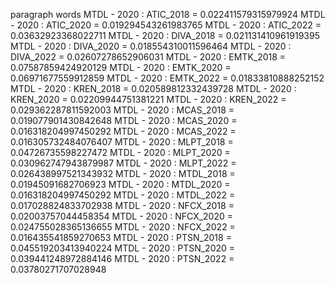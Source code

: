 paragraph
words
MTDL - 2020 : ATIC_2018 = 0.022411579315979924
MTDL - 2020 : ATIC_2020 = 0.019294543261983765
MTDL - 2020 : ATIC_2022 = 0.03632923368022711
MTDL - 2020 : DIVA_2018 = 0.021131410961919395
MTDL - 2020 : DIVA_2020 = 0.018554310011596464
MTDL - 2020 : DIVA_2022 = 0.02607278652906031
MTDL - 2020 : EMTK_2018 = 0.07587859424920129
MTDL - 2020 : EMTK_2020 = 0.06971677559912859
MTDL - 2020 : EMTK_2022 = 0.01833810888252152
MTDL - 2020 : KREN_2018 = 0.020589812332439728
MTDL - 2020 : KREN_2020 = 0.02209944751381221
MTDL - 2020 : KREN_2022 = 0.029362287811592003
MTDL - 2020 : MCAS_2018 = 0.019077901430842648
MTDL - 2020 : MCAS_2020 = 0.016318204997450292
MTDL - 2020 : MCAS_2022 = 0.016305732484076407
MTDL - 2020 : MLPT_2018 = 0.04726735598227472
MTDL - 2020 : MLPT_2020 = 0.030962747943879987
MTDL - 2020 : MLPT_2022 = 0.026438997521343932
MTDL - 2020 : MTDL_2018 = 0.01945091682706923
MTDL - 2020 : MTDL_2020 = 0.016318204997450292
MTDL - 2020 : MTDL_2022 = 0.017028824833702938
MTDL - 2020 : NFCX_2018 = 0.02003757044458354
MTDL - 2020 : NFCX_2020 = 0.024755028365136655
MTDL - 2020 : NFCX_2022 = 0.016435541859270653
MTDL - 2020 : PTSN_2018 = 0.045519203413940224
MTDL - 2020 : PTSN_2020 = 0.039441248972884146
MTDL - 2020 : PTSN_2022 = 0.03780271707028948
